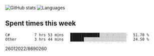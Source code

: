 ![GitHub stats](https://github-readme-stats.vercel.app/api?username=emipa606&theme=github_dark&show_icons=true) 
![Languages](https://github-readme-stats.vercel.app/api/top-langs/?username=emipa606&theme=github_dark&layout=compact)

## Spent times this week
<!--START_SECTION:waka-->

```text
C#           7 hrs 53 mins   █████████████░░░░░░░░░░░░   51.70 %
Other        3 hrs 44 mins   ██████░░░░░░░░░░░░░░░░░░░   24.50 %
```

<!--END_SECTION:waka-->


26012022/8690260

